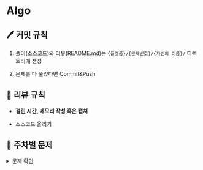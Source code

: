 # Algo
## 🖊 커밋 규칙
1. 풀이(소스코드)와 리뷰(README.md)는 `{플랫폼}/{문제번호}/{자신의 이름}/` 디렉토리에 생성

2. 문제를 다 풀었다면 Commit&Push

## 📌 리뷰 규칙
- **걸린 시간, 메모리 작성 혹은 캡쳐**

- 소스코드 올리기

## 📝 주차별 문제
<details><summary>문제 확인</summary>

|주차|1|2|
|:---:|:---:|:---:|
|**1주차**<br> (02.09 ~ 02.15)|[파일명 정렬](https://school.programmers.co.kr/learn/courses/30/lessons/17686)|[프렌즈4블록](https://school.programmers.co.kr/learn/courses/30/lessons/17679)||
|**2주차**<br> (02.16 ~ 02.22)|[2 x n 타일링](https://school.programmers.co.kr/learn/courses/30/lessons/12900)|[N진수 게임](https://school.programmers.co.kr/learn/courses/30/lessons/17687)||
|**3주차**<br> (02.23 ~ 03.01)|[줄 서는 방법](https://school.programmers.co.kr/learn/courses/30/lessons/12936)|[~~괄호 변환~~](https://school.programmers.co.kr/learn/courses/30/lessons/60058)||
|**4주차**<br> (03.02 ~ 03.08)|[점프와 순간 이동](https://school.programmers.co.kr/learn/courses/30/lessons/12980)|[배달](https://school.programmers.co.kr/learn/courses/30/lessons/12978)||
|**5주차**<br> (03.09 ~ 03.15)|[영어 끝말잇기](https://school.programmers.co.kr/learn/courses/30/lessons/12981)|[후보키](https://school.programmers.co.kr/learn/courses/30/lessons/42890)||
|**6주차**<br> (03.16 ~ 03.22)|[조이스틱](https://school.programmers.co.kr/learn/courses/30/lessons/42860)|[모음사전](https://school.programmers.co.kr/learn/courses/30/lessons/84512)||
|**7주차**<br> (03.23 ~ 03.29)|[성격 유형 검사하기](https://school.programmers.co.kr/learn/courses/30/lessons/118666)|[괄호 회전하기](https://school.programmers.co.kr/learn/courses/30/lessons/76502)||
